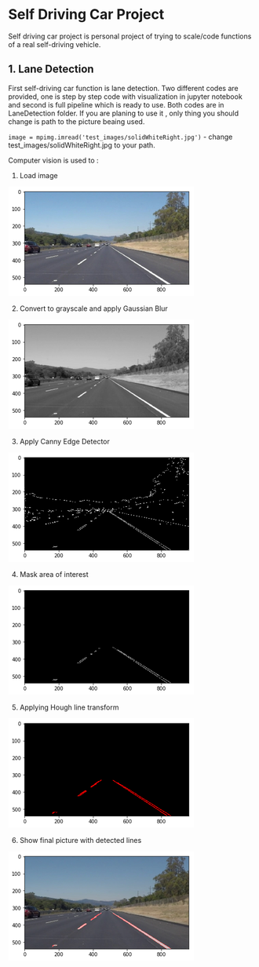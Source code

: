 # Self Driving Car Project
Self driving car project is personal project of trying to scale/code functions of a real self-driving vehicle.

## 1. Lane Detection
First self-driving car function is lane detection. Two different codes are provided, one is step by step code with visualization in jupyter notebook and second is full pipeline which is ready to use. Both codes are in LaneDetection folder.
If you are planing to use it , only thing you should change is path to the picture beaing used.

`image = mpimg.imread('test_images/solidWhiteRight.jpg')` - change test_images/solidWhiteRight.jpg to your path.

Computer vision is used to :
1. Load image 

![](LaneDetection/Visualization/1.png)

2. Convert to grayscale and apply Gaussian Blur

![](LaneDetection/Visualization/2.png)

3. Apply Canny Edge Detector

![](LaneDetection/Visualization/3.png)

4. Mask area of interest

![](LaneDetection/Visualization/4.png)

5. Applying Hough line transform

![](LaneDetection/Visualization/5.png)

6. Show final picture with detected lines

![](LaneDetection/Visualization/6.png)
